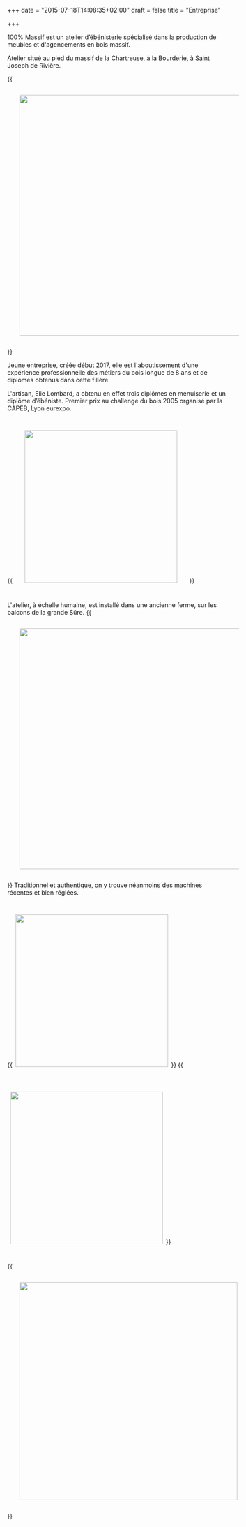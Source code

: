 +++
date = "2015-07-18T14:08:35+02:00"
draft = false
title = "Entreprise"

+++

100% Massif est un atelier d’ébénisterie spécialisé dans la production de meubles et d'agencements en bois massif.

Atelier situé au pied du massif de la Chartreuse, à la Bourderie, à Saint Joseph de Rivière.

{{<img src="media/img/P1120927.JPG" width="728" height="552" style="margin: 2em">}}


Jeune entreprise, créée début 2017, elle est l'aboutissement d'une expérience professionnelle des métiers du bois longue de 8 ans et de diplômes obtenus dans cette filière.

L'artisan, Elie Lombard, a obtenu en effet trois diplômes en menuiserie et un diplôme d’ébéniste. Premier prix au challenge du bois 2005 organisé par la CAPEB, Lyon eurexpo. 

{{<img src="media/img/le mfr.jpg" style="margin: 2em; width: 350px; height: auto">}}

L'atelier, à échelle humaine, est installé dans une ancienne ferme, sur les balcons de la grande Sûre.
{{<img src="media/img/P1130091.JPG" width="728" height="552" style="margin: 2em">}}
Traditionnel et authentique, on y trouve néanmoins des machines récentes et bien réglées.

{{<img src="media/img/P1130131.JPG" style="margin: 2em 0.5em; width: 350px; height: auto">}}
{{<img src="media/img/P1130135.JPG" style="margin: 2em 0.5em; width: 350px; height: auto">}}

{{<img src="media/img/festool.jpg" style="margin: 2em; width: 500px; height: auto">}}

